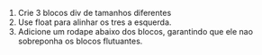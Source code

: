 1. Crie 3 blocos div de tamanhos diferentes
2. Use float para alinhar os tres a esquerda.
3. Adicione um rodape abaixo dos blocos, garantindo que ele nao sobreponha os blocos flutuantes.